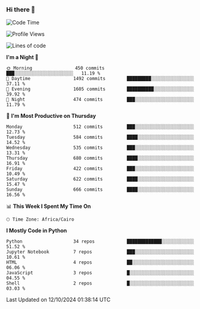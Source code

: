 ### Hi there 👋

<!--
**AMR-KELEG/AMR-KELEG** is a ✨ _special_ ✨ repository because its `README.md` (this file) appears on your GitHub profile.

Here are some ideas to get you started:

- 🔭 I’m currently working on ...
- 🌱 I’m currently learning ...
- 👯 I’m looking to collaborate on ...
- 🤔 I’m looking for help with ...
- 💬 Ask me about ...
- 📫 How to reach me: ...
- 😄 Pronouns: ...
- ⚡ Fun fact: ...
-->

<!--START_SECTION:waka-->
![Code Time](http://img.shields.io/badge/Code%20Time-0%20secs-blue)

![Profile Views](http://img.shields.io/badge/Profile%20Views-0-blue)

![Lines of code](https://img.shields.io/badge/From%20Hello%20World%20I%27ve%20Written-24.1%20million%20lines%20of%20code-blue)

**I'm a Night 🦉** 

```text
🌞 Morning                450 commits         ███░░░░░░░░░░░░░░░░░░░░░░   11.19 % 
🌆 Daytime                1492 commits        █████████░░░░░░░░░░░░░░░░   37.11 % 
🌃 Evening                1605 commits        ██████████░░░░░░░░░░░░░░░   39.92 % 
🌙 Night                  474 commits         ███░░░░░░░░░░░░░░░░░░░░░░   11.79 % 
```
📅 **I'm Most Productive on Thursday** 

```text
Monday                   512 commits         ███░░░░░░░░░░░░░░░░░░░░░░   12.73 % 
Tuesday                  584 commits         ████░░░░░░░░░░░░░░░░░░░░░   14.52 % 
Wednesday                535 commits         ███░░░░░░░░░░░░░░░░░░░░░░   13.31 % 
Thursday                 680 commits         ████░░░░░░░░░░░░░░░░░░░░░   16.91 % 
Friday                   422 commits         ███░░░░░░░░░░░░░░░░░░░░░░   10.49 % 
Saturday                 622 commits         ████░░░░░░░░░░░░░░░░░░░░░   15.47 % 
Sunday                   666 commits         ████░░░░░░░░░░░░░░░░░░░░░   16.56 % 
```


📊 **This Week I Spent My Time On** 

```text
🕑︎ Time Zone: Africa/Cairo
```

**I Mostly Code in Python** 

```text
Python                   34 repos            █████████████░░░░░░░░░░░░   51.52 % 
Jupyter Notebook         7 repos             ███░░░░░░░░░░░░░░░░░░░░░░   10.61 % 
HTML                     4 repos             ██░░░░░░░░░░░░░░░░░░░░░░░   06.06 % 
JavaScript               3 repos             █░░░░░░░░░░░░░░░░░░░░░░░░   04.55 % 
Shell                    2 repos             █░░░░░░░░░░░░░░░░░░░░░░░░   03.03 % 
```




 Last Updated on 12/10/2024 01:38:14 UTC
<!--END_SECTION:waka-->
